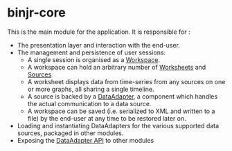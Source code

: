 # binjr-core

This is the main module for the application. It is responsible for :
 * The presentation layer and interaction with the end-user.
 * The management and persistence of user sessions:
    - A single session is organised as a [Workspace](https://github.com/binjr/binjr/tree/master/binjr-core/src/main/java/eu/binjr/core/data/workspace/Workspace.java).
    - A workspace can hold an arbitrary number of [Worksheets](https://github.com/binjr/binjr/tree/master/binjr-core/src/main/java/eu/binjr/core/data/workspace/Worksheet.java) and [Sources](https://github.com/binjr/binjr/tree/master/binjr-core/src/main/java/eu/binjr/core/data/workspace/Source.java)
    - A worksheet displays data from time-series from any sources on one or more graphs, all sharing a single timeline. 
    - A source is backed by a [DataAdapter](https://github.com/binjr/binjr/tree/master/binjr-core/src/main/java/eu/binjr/core/data/adapters/DataAdapter.java), a component which handles the actual communication to a data source.
    - A workspace can be saved (i.e. serialized to XML and written to a file) by the end-user at any time to be restored later on.
 * Loading and instantiating DataAdapters for the various supported data sources, packaged in other modules.
 * Exposing the [DataAdapter API](https://github.com/binjr/binjr/tree/master/binjr-core/src/main/java/eu/binjr/core/data/adapters) to other modules 
